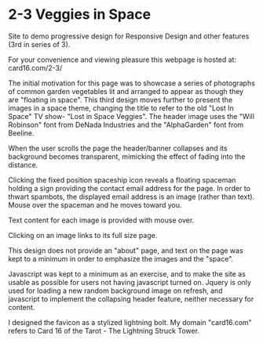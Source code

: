 # 2-3 Veggies in Space
Site to demo progressive design for Responsive Design and other features (3rd in series of 3).

For your convenience and viewing pleasure this webpage is hosted at: card16.com/2-3/

The initial motivation for this page was to showcase a series of photographs of common garden vegetables lit and arranged to appear as though they are "floating in space". This third design moves further to present the images in a space theme, changing the title to refer to the old "Lost In Space" TV show- "Lost in Space Veggies". The header image uses the "Will Robinson" font from DeNada Industries and the "AlphaGarden" font from Beeline.

When the user scrolls the page the header/banner collapses and its background becomes transparent, mimicking the effect of fading into the distance.

Clicking the fixed position spaceship icon reveals a floating spaceman holding a sign providing the contact email address for the page. In order to thwart spambots, the displayed email address is an image (rather than text). Mouse over the spaceman and he moves toward you.

Text content for each image is provided with mouse over.

Clicking on an image links to its full size page.

This design does not provide an "about" page, and text on the page was kept to a minimum in order to emphasize the images and the "space".

Javascript was kept to a minimum as an exercise, and to make the site as usable as possible for users not having javascript turned on. Jquery is only used for loading a new random background image on refresh, and javascript to implement the collapsing header feature, neither necessary for content.

I designed the favicon as a stylized lightning bolt. My domain "card16.com" refers to Card 16 of the Tarot - The Lightning Struck Tower.
